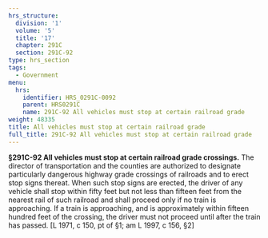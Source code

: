 ```yaml
---
hrs_structure:
  division: '1'
  volume: '5'
  title: '17'
  chapter: 291C
  section: 291C-92
type: hrs_section
tags:
  - Government
menu:
  hrs:
    identifier: HRS_0291C-0092
    parent: HRS0291C
    name: 291C-92 All vehicles must stop at certain railroad grade
weight: 48335
title: All vehicles must stop at certain railroad grade
full_title: 291C-92 All vehicles must stop at certain railroad grade
---
```

**§291C-92 All vehicles must stop at certain railroad grade crossings.** The director of transportation and the counties are authorized to designate particularly dangerous highway grade crossings of railroads and to erect stop signs thereat. When such stop signs are erected, the driver of any vehicle shall stop within fifty feet but not less than fifteen feet from the nearest rail of such railroad and shall proceed only if no train is approaching. If a train is approaching, and is approximately within fifteen hundred feet of the crossing, the driver must not proceed until after the train has passed. [L 1971, c 150, pt of §1; am L 1997, c 156, §2]